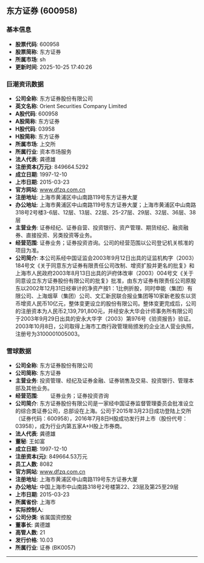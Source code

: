 ## 东方证券 (600958)

### 基本信息

- **股票代码**: 600958
- **股票简称**: 东方证券
- **所属市场**: sh
- **更新时间**: 2025-10-25 17:40:26

### 巨潮资讯数据

- **公司全称**: 东方证券股份有限公司
- **英文名称**: Orient Securities Company Limited
- **A股代码**: 600958
- **A股简称**: 东方证券
- **H股代码**: 03958
- **H股简称**: 东方证券
- **所属市场**: 上交所
- **所属行业**: 资本市场服务
- **法人代表**: 龚德雄
- **注册资本(万元)**: 849664.5292
- **成立日期**: 1997-12-10
- **上市日期**: 2015-03-23
- **官方网站**: www.dfzq.com.cn
- **注册地址**: 上海市黄浦区中山南路119号东方证券大厦
- **办公地址**: 上海市黄浦区中山南路119号东方证券大厦；上海市黄浦区中山南路318号2号楼3-6层、12层、13层、22层、25-27层、29层、32层、36层、38层
- **主营业务**: 证券经纪、证券自营、投资银行、资产管理、期货经纪、融资融券、直接投资、另类投资等业务。
- **经营范围**: 证券业务；证券投资咨询。公司的经营范围以公司登记机关核准的项目为准。
- **公司简介**: 本公司系经中国证监会2003年9月12日出具的证监机构字（2003）184号文《关于同意东方证券有限责任公司改制、增资扩股并更名的批复》和上海市人民政府2003年8月13日出具的沪府体改审（2003）004号文《关于同意设立东方证券股份有限公司的批复》批准，由东方证券有限责任公司原股东以2002年12月31日经审计的净资产按1：1比例折股，同时申能（集团）有限公司、上海烟草（集团）公司、文汇新民联合报业集团等10家新老股东以货币增资人民币10亿元，整体变更设立的股份有限公司。整体变更完成后，公司的注册资本为人民币2,139,791,800元，并经安永大华会计师事务所有限公司于2003年9月29日出具的安永大华字（2003）第976号《验资报告》验证。2003年10月8日，公司取得上海市工商行政管理局颁发的企业法人营业执照，注册号为3100001005003。

### 雪球数据

- **公司全称**: 东方证券股份有限公司
- **公司简称**: 东方证券
- **主营业务**: 投资管理、经纪及证券金融、证券销售及交易、投资银行、管理本部及其他业务。
- **经营范围**: 　　证券业务；证券投资咨询
- **公司简介**: 东方证券股份有限公司是一家经中国证券监督管理委员会批准设立的综合类证券公司，总部设在上海。公司于2015年3月23日成功登陆上交所（证券代码：600958），2016年7月8日H股成功发行并上市（股份代号：03958），成为行业内第五家A+H股上市券商。
- **法人代表**: 龚德雄
- **董秘**: 王如富
- **成立日期**: 1997-12-10
- **注册资本(元)**: 849664.53万元
- **员工人数**: 8082
- **官方网站**: www.dfzq.com.cn
- **注册地址**: 上海市黄浦区中山南路119号东方证券大厦
- **办公地址**: 中国上海市中山南路318号2号楼第22、23层及第25至29层
- **上市日期**: 2015-03-23
- **所属省份**: 上海市
- **实际控制人**: 
- **公司分类**: 省属国资控股
- **董事长**: 龚德雄
- **高管人数**: 21
- **发行价格**: 10.03
- **所属行业**: 证券 (BK0057)

---